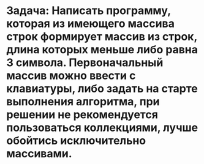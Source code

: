 # Задача: Написать программу, которая из имеющего массива строк формирует массив из строк, длина которых меньше либо равна 3 символа. Первоначальный массив можно ввести с клавиатуры, либо задать на старте выполнения алгоритма, при решении не рекомендуется пользоваться коллекциями, лучше обойтись исключительно массивами.